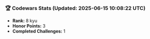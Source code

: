 ### 🏆 Codewars Stats (Updated: 2025-06-15 10:08:22 UTC)

- **Rank:** 8 kyu
- **Honor Points:** 3
- **Completed Challenges:** 1
